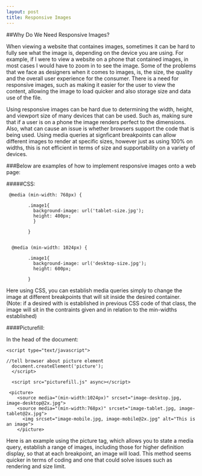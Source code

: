 ```yaml
---
layout: post
title: Responsive Images
---
```


##Why Do We Need Responsive Images?

When viewing a website that containes images, sometimes it can be hard to fully see what the image is, depending on the device you are using.
For example, if I were to view a website on a phone that contained images, in most cases I would have to zoom in to see the image. Some of the 
problems that we face as designers when it comes to images, is, the size, the quality and the overall user experience for the consumer. 
There is a need for responsive images, such as making it easier for the user to view the content, allowing the image to load quicker and also storage size and data use of the file.

Using responsive images can be hard due to determining the width, height, and viewport size of many devices that can be used. Such as, making sure that
if a user is on a phone the image renders perfect to the dimensions. Also, what can cause an issue is whether browsers support the code
that is being used. Using media queries at signficant breakpoints can allow different images to render at specific sizes, however just as using 100% on widths, 
this is not efficient in terms of size and supportability on a variety of devices.

###Below are examples of how to implement responsive images onto a web page:

#####CSS:
```
 @media (min-width: 768px) {

        .image1{
          background-image: url('tablet-size.jpg');
          height: 400px;
          }
   
        }
        
        
  @media (min-width: 1024px) {

        .image1{
          background-image: url('desktop-size.jpg');
          height: 600px;
          
        }      
```
Here using CSS, you can establish media queries simply to change the image at different breakpoints that will sit inside the desired container. (Note: if a desired with 
is established in previous CSS code of that class, the image will sit in the contraints given and in relation to the min-widths established)

####Picturefill:

In the head of the document:

```
<script type="text/javascript">

//tell browser about picture element
  document.createElement('picture');
  </script>

  <script src="picturefill.js" async></script>
```

```
 <picture>
    <source media="(min-width:1024px)" srcset="image-desktop.jpg, image-desktop@2x.jpg">
    <source media="(min-width:768px)" srcset="image-tablet.jpg, image-tablet@2x.jpg">
      <img srcset="image-mobile.jpg, image-mobile@2x.jpg" alt="This is an image">
    </picture> 
```
Here is an example using the picture tag, which allows you to state a media query, establish a range of images, including those for 
higher definition display, so that at each breakpoint, an image will load. This method seems quicker in terms of coding and one that could solve issues such as rendering and size limit.
